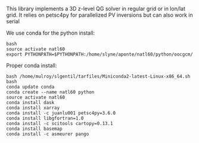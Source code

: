 
This library implements a 3D z-level QG solver in regular grid or in lon/lat 
grid.
It relies on petsc4py for parallelized PV inversions but can also work in serial


We use conda for the python install:
```
bash
source activate natl60
export PYTHONPATH=$PYTHONPATH:/home/slyne/aponte/natl60/python/oocgcm/
```

Proper conda install:
```
bash /home/mulroy/slgentil/tarfiles/Miniconda2-latest-Linux-x86_64.sh
bash
conda update conda
conda create --name natl60 python
source activate natl60
conda install dask
conda install xarray
conda install -c juanlu001 petsc4py=3.6.0
conda install libgfortran=1.0
conda install -c scitools cartopy=0.13.1
conda install basemap
conda install -c asmeurer pango
```


